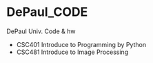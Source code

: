# DePaul_CODE
DePaul Univ. Code &amp; hw

- CSC401 Introduce to Programming by Python
- CSC481 Introduce to Image Processing